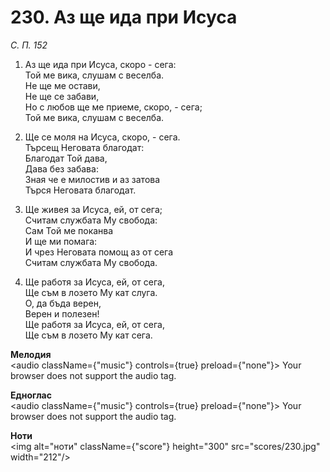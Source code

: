 # 230. Аз ще ида при Исуса

_С. П. 152_

1. Аз ще ида при Исуса, скоро - сега:  
Той ме вика, слушам с веселба.  
Не ще ме остави,  
Не ще се забави,  
Но с любов ще ме приеме, скоро, - сега;  
Той ме вика, слушам с веселба.  

2. Ще се моля на Исуса, скоро, - сега.  
Търсещ Неговата благодат:  
Благодат Той дава,  
Дава без забава:  
Зная че е милостив и аз затова  
Търся Неговата благодат.  

3. Ще живея за Исуса, ей, от сега;  
Считам службата Му свобода:  
Сам Той ме поканва  
И ще ми помага:  
И чрез Неговата помощ аз от сега  
Считам службата Му свобода.  

4. Ще работя за Исуса, ей, от сега,  
Ще съм в лозето Му кат слуга.  
О, да бъда верен,  
Верен и полезен!  
Ще работя за Исуса, ей, от сега,  
Ще съм в лозето Му кат сега.

**Мелодия**  
<audio className={"music"} controls={true} preload={"none"}>
    <source src="mp3/230.mp3" type="audio/mpeg"/>
    Your browser does not support the audio tag.
</audio>

**Едноглас**  
<audio className={"music"} controls={true} preload={"none"}>
    <source src="transp/230.mp3" type="audio/mpeg"/>
    Your browser does not support the audio tag.
</audio>

**Ноти**  
<img alt="ноти" className={"score"} height="300" src="scores/230.jpg" width="212"/>
